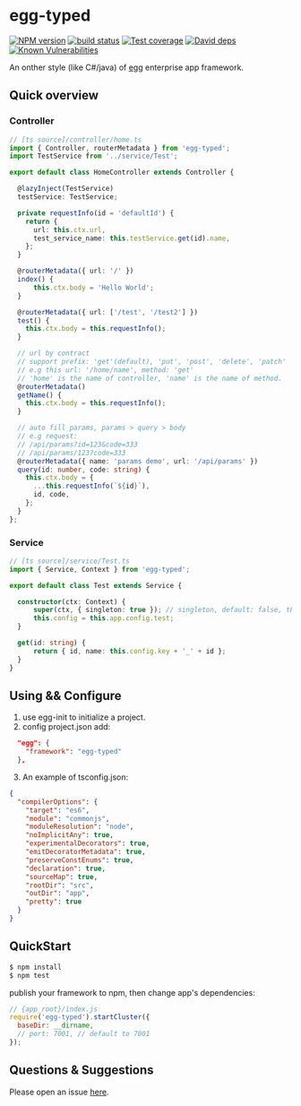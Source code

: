 # egg-typed

[![NPM version][npm-image]][npm-url]
[![build status][travis-image]][travis-url]
[![Test coverage][codecov-image]][codecov-url]
[![David deps][david-image]][david-url]
[![Known Vulnerabilities][snyk-image]][snyk-url]

[npm-image]: https://img.shields.io/npm/v/egg-typed.svg?style=flat-square
[npm-url]: https://npmjs.org/package/egg-typed
[travis-image]: https://img.shields.io/travis/eggjs/egg-typed.svg?style=flat-square
[travis-url]: https://travis-ci.org/eggjs/egg-typed
[codecov-image]: https://codecov.io/github/eggjs/egg-typed/coverage.svg?branch=master
[codecov-url]: https://codecov.io/github/eggjs/egg-typed?branch=master
[david-image]: https://img.shields.io/david/eggjs/egg-typed.svg?style=flat-square
[david-url]: https://david-dm.org/eggjs/egg-typed
[snyk-image]: https://snyk.io/test/npm/egg-typed/badge.svg?style=flat-square
[snyk-url]: https://snyk.io/test/npm/egg-typed

An onther style (like C#/java) of [egg](https://github.com/eggjs/egg) enterprise app framework.

## Quick overview

### Controller
```ts
// [ts source]/controller/home.ts
import { Controller, routerMetadata } from 'egg-typed';
import TestService from '../service/Test';

export default class HomeController extends Controller {

  @lazyInject(TestService)
  testService: TestService;

  private requestInfo(id = 'defaultId') {
    return {
      url: this.ctx.url,
      test_service_name: this.testService.get(id).name,
    };
  }

  @routerMetadata({ url: '/' })
  index() {
      this.ctx.body = 'Hello World';
  }

  @routerMetadata({ url: ['/test', '/test2'] })
  test() {
    this.ctx.body = this.requestInfo();
  }

  // url by contract
  // support prefix: 'get'(default), 'put', 'post', 'delete', 'patch'
  // e.g this url: '/home/name', method: 'get'
  // 'home' is the name of controller, 'name' is the name of method.
  @routerMetadata()
  getName() {
    this.ctx.body = this.requestInfo();
  }

  // auto fill params, params > query > body
  // e.g request: 
  // /api/params?id=123&code=333
  // /api/params/123?code=333
  @routerMetadata({ name: 'params demo', url: '/api/params' })
  query(id: number, code: string) {
    this.ctx.body = {
      ...this.requestInfo(`${id}`),
      id, code,
    };
  }
};
```

### Service
```ts
// [ts source]/service/Test.ts
import { Service, Context } from 'egg-typed';

export default class Test extends Service {

  constructor(ctx: Context) {
      super(ctx, { singleton: true }); // singleton, default: false, the same as egg.js
      this.config = this.app.config.test;
  }

  get(id: string) {
      return { id, name: this.config.key + '_' + id };
  }
}
```

## Using && Configure
1. use egg-init to initialize a project.
2. config project.json add:
```json
  "egg": {
    "framework": "egg-typed"
  },
```
3. An example of tsconfig.json:
```json
{
  "compilerOptions": {
    "target": "es6",
    "module": "commonjs",
    "moduleResolution": "node",
    "noImplicitAny": true,
    "experimentalDecorators": true,
    "emitDecoratorMetadata": true,
    "preserveConstEnums": true,
    "declaration": true,
    "sourceMap": true,
    "rootDir": "src",
    "outDir": "app",
    "pretty": true
  }
}
```

## QuickStart

```bash
$ npm install
$ npm test
```

publish your framework to npm, then change app's dependencies:

```js
// {app_root}/index.js
require('egg-typed').startCluster({
  baseDir: __dirname,
  // port: 7001, // default to 7001
});

```

## Questions & Suggestions

Please open an issue [here](https://github.com/zhang740/egg-typed/issues).

